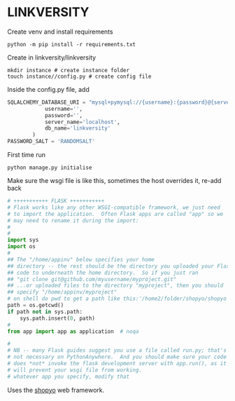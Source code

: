 
# LINKVERSITY

Create venv and install requirements


```
python -m pip install -r requirements.txt 
```


Create in linkversity/linkversity

```
mkdir instance # create instance folder
touch instance//config.py # create config file
```

Inside the config.py file, add

```python
SQLALCHEMY_DATABASE_URI = "mysql+pymysql://{username}:{password}@{server_name}/{db_name}".format(
            username='',
            password='',
            server_name='localhost',
            db_name='linkversity'
        )
PASSWORD_SALT = 'RANDOMSALT'
```

First time run


```
python manage.py initialise
```

Make sure the wsgi file is like this, sometimes the host overrides it, re-add back

```python
# +++++++++++ FLASK +++++++++++
# Flask works like any other WSGI-compatible framework, we just need
# to import the application.  Often Flask apps are called "app" so we
# may need to rename it during the import:
#
#
import sys
import os
#
## The "/home/appinv" below specifies your home
## directory -- the rest should be the directory you uploaded your Flask
## code to underneath the home directory.  So if you just ran
## "git clone git@github.com/myusername/myproject.git"
## ...or uploaded files to the directory "myproject", then you should
## specify "/home/appinv/myproject"
# on shell do pwd to get a path like this:'/home2/folder/shopyo/shopyo' set path to this
path = os.getcwd()
if path not in sys.path:
    sys.path.insert(0, path)
#
from app import app as application  # noqa

#
# NB -- many Flask guides suggest you use a file called run.py; that's
# not necessary on PythonAnywhere.  And you should make sure your code
# does *not* invoke the flask development server with app.run(), as it
# will prevent your wsgi file from working.
# whatever app you specify, modify that
```



Uses the [shopyo](https://github.com/shopyo/shopyo) web framework.
